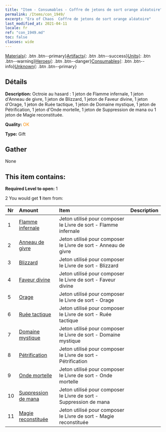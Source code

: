 ```yaml
---
title: "Item - Consumables - Coffre de jetons de sort orange aléatoire"
permalink: /Items/con_1949/
excerpt: "Era of Chaos  Coffre de jetons de sort orange aléatoire"
last_modified_at: 2021-04-11
locale: fr
ref: "con_1949.md"
toc: false
classes: wide
---
```

 [Materials](/fr/Items/){: .btn .btn--primary}[Artifacts](/fr/Items/Artifacts/){: .btn .btn--success}[Units](/fr/Items/Units/){: .btn .btn--warning}[Heroes](/fr/Items/Heroes/){: .btn .btn--danger}[Consumables](/fr/Items/Consumables/){: .btn .btn--info}[Unknown](/fr/Items/Unknown/){: .btn .btn--primary}

## Détails
 **Description:** Octroie au hasard : 1 jeton de Flamme infernale, 1 jeton d'Anneau de givre, 1 jeton de Blizzard, 1 jeton de Faveur divine, 1 jeton d'Orage, 1 jeton de Ruée tactique, 1 jeton de Domaine mystique, 1 jeton de Pétrification, 1 jeton d'Onde mortelle, 1 jeton de Suppression de mana ou 1 jeton de Magie reconstituée.

 **Quality:** <span style="color: #FF8C00">OK</span>

 **Type:** Gift

## Gather

  None

## This item contains:

 **Required Level to open:** 1

 2 You would get **1** item  from:

  | Nr | Amount |     Item    | Description |
  |:---|:-------|:------------|:-----------:|
  | 1 | [Flamme infernale](/fr/Items/her_406/) | Jeton utilisé pour composer le Livre de sort - Flamme infernale | 
  | 2 | [Anneau de givre](/fr/Items/her_421/) | Jeton utilisé pour composer le Livre de sort - Anneau de givre  | 
  | 3 | [Blizzard](/fr/Items/her_423/) | Jeton utilisé pour composer le Livre de sort - Blizzard | 
  | 4 | [Faveur divine](/fr/Items/her_432/) | Jeton utilisé pour composer le Livre de sort - Faveur divine | 
  | 5 | [Orage](/fr/Items/her_445/) | Jeton utilisé pour composer le Livre de sort - Orage | 
  | 6 | [Ruée tactique](/fr/Items/her_450/) | Jeton utilisé pour composer le Livre de sort - Ruée tactique | 
  | 7 | [Domaine mystique](/fr/Items/her_470/) | Jeton utilisé pour composer le Livre de sort - Domaine mystique | 
  | 8 | [Pétrification](/fr/Items/her_471/) | Jeton utilisé pour composer le Livre de sort - Pétrification | 
  | 9 | [Onde mortelle](/fr/Items/her_456/) | Jeton utilisé pour composer le Livre de sort - Onde mortelle | 
  | 10 | [Suppression de mana](/fr/Items/her_480/) | Jeton utilisé pour composer le Livre de sort - Suppression de mana | 
  | 11 | [Magie reconstituée](/fr/Items/her_482/) | Jeton utilisé pour composer le Livre de sort - Magie reconstituée | 
